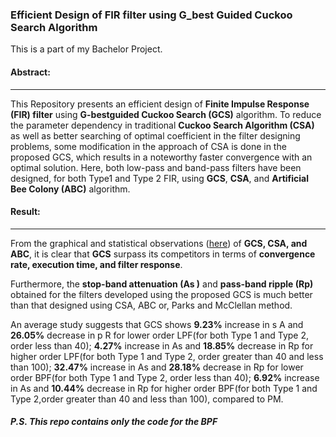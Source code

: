 
### Efficient Design of FIR filter using G_best Guided Cuckoo Search Algorithm

This is a part of my Bachelor Project. 

#### Abstract: 
-------------
This Repository presents an efficient design of **Finite Impulse Response (FIR) filter** using **G-bestguided Cuckoo Search (GCS)** algorithm. To reduce the parameter dependency in traditional **Cuckoo Search Algorithm (CSA)** as well as better searching of optimal coefficient in the filter designing problems, some modification in the approach of CSA is done in the proposed GCS, which results in a noteworthy faster convergence with an optimal solution. Here, both low-pass and band-pass filters have been designed, for both Type1 and Type 2 FIR, using **GCS**, **CSA**, and **Artificial Bee Colony (ABC)** algorithm.

#### Result:
-------------
From the graphical and statistical observations ([here](https://github.com/Niloy-Chakraborty/G_best-Guided-Cuckoo-Search-Algorithm/blob/master/Efficient%20Design%20of%20FIR%20filter%20using%20G_best%20Guided%20Cuckoo%20Search%20Algorithm.pdf)) of **GCS, CSA, and ABC**, it is clear that **GCS** surpass its competitors in terms of **convergence rate, execution time, and filter response**. 

Furthermore, the **stop-band attenuation (As )** and **pass-band ripple (Rp)** obtained for the filters developed using the proposed GCS is much better than that designed using CSA, ABC or, Parks and McClellan method.

An average study suggests that GCS shows **9.23%** increase in s A and **26.05%** decrease in p R for lower order LPF(for both Type 1 and Type 2, order less than 40); **4.27%** increase in As and **18.85%** decrease in Rp for higher order LPF(for both Type 1 and Type 2, order greater than 40 and less than 100); **32.47%** increase in As and **28.18%** decrease in Rp for lower order BPF(for both Type 1 and Type 2, order less than 40); **6.92%** increase in As and **10.44%** decrease in Rp for higher order BPF(for both Type 1 and Type 2,order greater than 40 and less than 100), compared to PM.


##### P.S. This repo contains only the code for the BPF 

